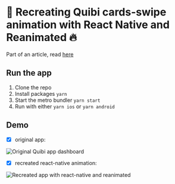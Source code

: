 # 📱 Recreating Quibi cards-swipe animation with React Native and Reanimated 🔥

Part of an article, read [here](https://google.com)

## Run the app

1. Clone the repo
2. Install packages `yarn`
3. Start the metro bundler `yarn start`
4. Run with either `yarn ios` or `yarn android`

## Demo

- [x] original app:

![Original Quibi app dashboard](./original.gif)

- [x] recreated react-native animation:

![Recreated app with react-native and reanimated](./final.gif)
